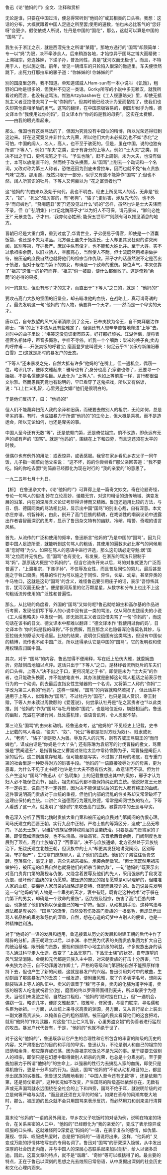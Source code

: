 鲁迅《论“他妈的!”》全文、注释和赏析

无论是谁，只要在中国过活，便总得常听到“他妈的”或其相类的口头禅。我想：这话的分布，大概就跟着中国人足迹之所至罢;使用的遍数，怕也未必比客气的“您好呀”会更少。假使依或人所说，牡丹是中国的“国花”，那么，这就可以算是中国的 “国骂”了。

我生长于浙江之东，就是西滢先生之所谓“某籍”。那地方通行的“国骂”却颇简单：专一以“妈”为限，决不牵涉余人。后来稍游各地，才始惊异于国骂之博大而精微：上溯祖宗，旁连姊妹，下递子孙，普及同性，真是“犹河汉而无极也”。而且，不特用于人，也以施之兽。前年，曾见一辆煤车的只轮陷入很深的辙迹里，车夫便愤然跳下，出死力打那拉车的骡子道：“你姊姊的! 你姊姊的!”

别的国度里怎样，我不知道。单知道诺威人Ham-sun有一本小说叫 《饥饿》，粗野的口吻是很多的，但我并不见这一类话。Gorky所写的小说中多无赖汉，就我所看过的而言，也没有这骂法。惟独Artzybashev在《工人绥惠略夫》里，却使无抵抗主义者亚拉借夫骂了一句“你妈的”。但其时他已经决计为爱而牺牲了，使我们也失却笑他自相矛盾的勇气。这骂的翻译，在中国原极容易的，别国却似乎为难，德文译本作“我使用过你的妈”，日文译本作“你的妈是我的母狗”。这实在太费解，——由我的眼光看起来。

那么，俄国也有这类骂法的了，但因为究竟没有中国似的精博，所以光荣还得归到这边来。好在这究竟又并非什么大光荣，所以他们大约未必抗议;也不如“赤化”之可怕，中国的阔人，名人，高人，也不至于骇死的。但是，虽在中国，说的也独有所谓“下等人”，例如 “车夫”之类，至于有身分的上等人，例如 “士大夫”之类，则决不出之于口，更何况笔之于书。“予生也晚”，赶不上周朝，未为大夫，也没有做士，本可以放笔直干的，然而终于改头换面，从“国骂”上削去一个动词和一个名词，又改对称为第三人称者，恐怕还因为到底未曾拉车，因而也就不免“有点贵族气味”之故。那用途，既然只限于一部分，似乎又有些不能算作“国骂”了;但也不然，阔人所赏识的牡丹，下等人又何尝以为 “花之富贵者也”?

这“他妈的”的由来以及始于何代，我也不明白。经史上所见骂人的话，无非是“役夫”，“奴”，“死公”;较厉害的，有“老狗”，“貉子”;更厉害，涉及先代的，也不外乎“而母婢也”，“赘阉遗丑”罢了!还没见过什么“妈的”怎样，虽然也许是士大夫讳而不录。但《广弘明集》(七)记北魏邢子才“以为妇人不可保。谓元景曰，“卿何必姓王?’ 元景变色。子才曰，‘我亦何必姓邢; 能保五世耶?’”则颇有可以推见消息的地方。

晋朝已经是大重门第，重到过度了;华胄世业，子弟便易于得官，即使是一个酒囊饭袋，也还是不失为清品。北方疆土虽失于拓跋氏，士人却更其发狂似的讲究阀阅，区别等第，守护极严。庶民中纵有俊才，也不能和大姓比并。至于大姓，实不过承祖宗余荫，以旧业骄人，空腹高心，当然使人不耐。但士流既然用祖宗做护符，被压迫的庶民自然也就将他们的祖宗当作仇敌。邢子才的话虽然说不定是否出于愤激，但对于躲在门第下的男女，却确是一个致命的重伤。势位声气，本来仅靠了“祖宗”这惟一的护符而存，“祖宗”倘一被毁，便什么都倒败了。这是倚赖“余荫”的必得的果报。

同一的意思，但没有邢子才的文才，而直出于“下等人”之口的，就是： “他妈的!”

要攻击高门大族的坚固的旧堡垒，却去瞄准他的血统，在战略上，真可谓奇谲的了。最先发明这一句“他妈的”的人物，确要算一个天才，——然而是一个卑劣的天才。

唐以后，自夸族望的风气渐渐消除;到了金元，已奉夷狄为帝王，自不妨拜屠沽作卿士，“等”的上下本该从此有些难定了，但偏还有人想辛辛苦苦地爬进“上等”去。刘时中的曲子里说：“堪笑这没见识街市匹夫，好打那好顽劣。江湖伴侣，旋将表德官名相体呼，声音多厮称，字样不寻俗。听我一个个细数：粜米的唤子良;卖肉的呼仲甫……开张卖饭的呼君宝; 磨面登罗底叫德夫：何足云乎?!”(《乐府新编阳春白雪》三)这就是那时的暴发户的丑态。

“下等人”还未暴发之先，自然大抵有许多“他妈的”在嘴上，但一遇机会，偶窃一位，略识几字，便即文雅起来：雅号也有了;身分也高了;家谱也修了，还要寻一个始祖，不是名儒便是名臣。从此化为 “上等人”，也如上等前辈一样，言行都很温文尔雅。然而愚民究竟也有聪明的，早已看穿了这鬼把戏，所以又有俗谚，说：“口上仁义礼智，心里男盗女娼!”他们是很明白的。

于是他们反抗了，曰： “他妈的!”

但人们不能蔑弃扫荡人我的余泽和旧荫，而硬要去做别人的祖宗，无论如何，总是卑劣的事。有时，也或加暴力于所谓“他妈的”的生命上，但大概是乘机，而不是造运会，所以无论如何，也还是卑劣的事。

中国人至今还有无数“等”，还是依赖门第，还是倚仗祖宗。倘不改造，即永远有无声的或有声的 “国骂”。就是“他妈的”，围绕在上下和四旁，而且这还须在太平的时候。

但偶尔也有例外的用法：或表惊异，或表感服。我曾在家乡看见乡农父子一同午饭，儿子指一碗菜向他父亲说： “这不坏，妈的你尝尝看!”那父亲回答道：“我不要吃。妈的你吃去罢!”则简直已经醇化为现在时行的 “我的亲爱的”的意思了。

一九二五年七月十九日。

【析】 在鲁迅杂文中，《论“他妈的!”》可算得上是一篇奇文妙文。奇在论题奇怪，专论一句骂人的俗语;妙在立论高妙，谐趣无穷，对这句粗话的流传地域、演变发展的沿革、内在的深层含义论证考辩得详博而又精微。鲁迅还运用比较的方法，与日、俄、德国同类的骂法相比较，显示出中国“国骂”的别出心裁，自有深意。本文亦庄亦谐，机智锋利，由此，剖开了高门巨族的精魂，在戏谑性的嘲讽议论中透露出作者睿智而深沉的思考，显示了鲁迅杂文特有的幽默、冷峭、精警、奇崛的语言风格。

首先，从流传的广泛和使用的频率，鲁迅断言“他妈的”乃是中国的“国骂”。因为只要中国人足迹所至，就能听到这句骂人的粗话，其使用的遍数未必比客气的问候用语“您好呀”为少。如果在骂人的恶语中进行评选，那么这句话必定夺魁;居“国骂”之位而并无愧色。但“国骂”也有变化，有发展，在浙东的骂法只限制于骂“妈”，那原话大概是“你妈妈的”。但当它流传开来以后，骂的对象就更为广泛而普遍了，“上溯祖宗，下递子孙”，不仅辱及女性，而且普及同性的男儿，最后甚至施之于牲口兽类。残暴的性行为可以施之于同性、异性，长辈、幼辈，甚至异类的牛马牲口，这就是这句“国骂”的含义，难怪鲁迅要引用庄子的话，表示“吾惊怖其言，犹河汉而无极也”。便是银河系里的亿万颗星星，从数字和分布上也比不上这句粗话流传使用的广泛性和普遍性。

那么，从比较的角度看，外国的“国骂”又如何呢?鲁迅就哈姆生和高尔基的作品进行考察，发现他们写下等人的小说中没有这一类的骂法，仅从阿尔志跋绥夫的小说《工人绥惠略夫》中发现一例，即无抵抗主义者亚拉借夫骂了一句“你妈的”，而这句话在该书的日文、德文译本中都难以翻译：“德文译本作 ‘我使用过你的妈’，日文译本作 ‘你的妈是我的母狗’。”不仅费解，而且那含义也隐僻浑沦得莫名其妙，与亚拉借夫的原话大相迳庭。比较的结果，说明仅只俄国有这类骂法，但没有中国似的精博，流传也不如中国广泛，所以还得承认它是中国的“国骂”。它的发明权和使用权理应归属中国。

其次，对于 “国骂”的内容，鲁迅觉得不便阐释，写在纸上恐伤大雅，就委婉曲折，旁敲侧击地加以点评。这话只出于“下等人”之口，是林纾者流所贬斥的车夫们的口头禅，上等人“决不出之于口，更何况笔之于书”。即使是未为 “士大夫”的作者，也只能改头换面，并不能放笔直书，其办法就是删掉这句骂人粗话之前表示性行为的一个动词，削去最后直指女性生殖器的一个名词，又将第二人称的“你妈”二字改为第三人称的“他妈”。这样一理解，“国骂”的内容就昭然若揭了，但此话并不通用于上等人，似难称为“国骂”。不过牡丹为“国花”，也只是阔人赏识，帝王封赠，下等人并未读过周敦颐的《爱莲说》，何尝承认牡丹是“花之富贵者也”?以此类推，则 “他妈的”作为“国骂”与牡丹被称“国花”，也是地位近似，旗鼓相当的。鲁迅的幽默，充溢在字里行间，处处露机锋，语语含讥刺，令人忍俊不禁。

第三论及“国骂”的由来和动机。经鲁迅查考，这“他妈的” 不见经史上记载，史书上记载的骂人毒语，“役夫”、“奴”、“死公”等都是把对方贬为奴仆、贱隶或死人，“老狗”、“貉子”则是贬人为兽。辱及先人的咒骂，则有齐威王骂周王的“而母婢也”，译成白话是“你妈是个大丫头”; 还有陈琳为袁绍写的讨伐曹操的檄文，骂曹操是“赞阉遗丑”，是指曹操之父曹嵩过继给太监中常待曾腾为子，骂曹操是阉臣人家的后代。这二例虽意存轻蔑，但可能都是写实，不过揭了其母的老底，在专重门第的社会里是一种贬辱对方的厉害手段。“他妈的”一语直接凌辱对方的母亲，更为恶毒，为什么不见于史书呢?也许是士大夫不愿有伤大雅，故意讳而不录。但为什么产生这句 “国骂”?鲁迅从《广弘明集》上的记载推想出其中的奥妙，邢子才认为妇人必不能保住贞节，因此，祖先和后代都不能保持纯正的血统。他说好友王元景不一定姓王，说自己不一定姓邢，因为决不能保证以后的五代人都有纯正的血统。这件事说明高门贵族对于血统的重视，但他们内部的混乱的性关系却又常常破坏了这理应保持的血统。口讲仁义道德而行为蔑礼败德，常常是阀阅世族的特点。下等人看透了这一点，就发明了“他妈的”来攻击高门世族，暴露其中的丑恶与卑劣。

鲁迅深入分析了西晋北魏时贵族大重门第和被压迫的庶民对门第阀阅的仇恨心理。司马氏建立的西晋王朝，实行九品中正制，严格士族的等第区分，造成“上品无寒门，下品无士族”，以维护贵族官僚特权阶层的世袭统治。只要是高门贵胄家的子弟，即使蠢如酒囊饭袋，也不失清品，得做高官。东晋承西晋余荫，门阀制度也发展到了顶点，高门士族编订了 “百家谱”，决不与庶族通婚。北方虽然处于异族统治下，拓跋氏建立北魏王朝，但汉族中的士人“却更其发狂地讲究阀阅，区别等第，守护极严”，生怕寒门庶族窜入，乱了他们的血统。他们的子弟往往骄贵恣肆，堕落腐化，毫无才能，完全凭祖宗福佑，承袭余荫做官。“但士流既然用祖宗做护符，被压迫的庶民自然也就将他们的祖宗当做仇敌”，一句“他妈的”既表示出对高门贵胄门第的蔑视与仇恨，又隐含着要辱及他们的先人，采用强暴的手段发泄仇恨，破坏他们血统的复仇愿望。被压迫的庶民的报复愿望是可以理解的，但瞄准人家的血统，要侮辱人家母亲的战略却是奇特、怪诞而且狡诈的。鲁迅说最先发明这一句“他妈的”的人物是一个卑劣的天才，褒中有贬，既肯定这种战术“对于躲在门第下的男女，却确是一个致命的重伤”，因为毁及祖宗，伤害了高门巨族的体面，也撕破了他们所赖以保全自己的唯一护符。但是，从动机到手段，这种骂法与想法都是卑劣的。“国骂”的流传，自然没有伤及高门贵族的一根毫毛，但却显示出骂人者品格的卑劣和怨仇的深重，自然，想在心造的幻梦中占别人的便宜，也是一种精神胜利法。

对于“他妈的”一语的发展和运用，鲁迅接着从历史的发展和封建王朝的后代中作了精辟的分析。唐王朝建立以后，以李渊、李世民为代表的关陇贵族集团为扩大自己的统治基础，限制豪门贵族，重视和照顾中小地主阶级的利益，许多庶族出身的读书人通过科举走入仕途，改变了 “上品无寒门，下品无士族”的状况，自夸族望的风气渐渐消除。金朝和元代都是异族入主中原，对宋朝贵族的打击十分厉害，“已奉夷狄为帝王，自不妨拜屠沽作卿士”，严格的等级和门第限制自然不能照原样维持下去，但也产生了新的问题，这就是暴发户的兴起。鲁迅引用刘时中的散曲，生动刻画了那些暴发户的丑态：一经发迹，便附庸风雅，取了许多表字名号，想削尖脑袋钻进上等人的队伍中。卖米的谐音于“粮”号子良，卖肉的化脯为甫字仲甫，卖饭的盼客人吃饱就祝君宝(饱)，磨面的终以罗筛筛面得到麦夫，所以取表字为德夫。当他们未发迹之前，自然出口粗俗，“他妈的”随时挂在口上，但“一遇机会，偶窃一位，略识几字，便即文雅起来”，取雅号，修家谱，与豪门联宗，寻名儒和名臣为始祖。一方面，从血统上来寻求高贵的渊源，另方面，又从言行举止上装出一副文雅高贵派头，以掩盖自己的粗俗鄙陋。被压迫的民众看穿他们的这套把戏，就用“他妈的”作为武器，对这些“口上仁义礼智，心里男盗女娼”的伪善者进行猛烈的攻击。暴发户代代皆有，于是，“他妈的”也就不绝于世了。

对于这句“他妈的”，鲁迅既承认它产生的合理性和它所包含的丰富的阶级的历史的内容，又严肃指出它的目的和手段的卑劣。鲁迅认为，不论是别人和自己的祖宗的旧荫和余泽，都应蔑弃或扫荡，因为靠祖宗吃饭总不是光采的事。至于硬要去做别人的祖宗，即使只是在幻想中取得做别人祖宗的光荣，也总是十分卑劣的。至于要施加暴力于所谓“他妈的”的生命上，以强暴的性行为去搞乱人家的血统，即使只是乘机施行，更是十分卑劣的行为。因此，国骂“他妈的”不论从动机和目的上，都显示出民族的劣根性。但鲁迅又清醒地看到：“中国人至今还有无数‘等’，还是依赖门第，还是倚仗祖宗”，这种状况如不改变，产生国骂的阶级基础依然存在，无数有声或无声国骂就永远围绕在全社会的上下和四旁，国骂不绝于耳，就说明阶级的对立是何等严峻与尖锐，“而且这还须在太平的时候”。如果在革命的风潮席卷大地时，那么，被压迫的民众就不会只用国骂来表示反抗，而必然用刀和剑来进行清算了。

篇末论“他妈的”一语的另外用法，举乡农父子吃饭时的对话为例，说明在特定的场合，在关系亲密的人口中，“他妈的”已经醇化为“我的亲爱的”，变成了表示惊异或叹服的口头禅。这就难怪阿Q深爱这“妈妈的”一语，在表示复杂的感情，如仇情、蔑视、惊异、叹服或热爱时，总是把“妈妈的”一语说将出来。这样，“他妈的” 又变成万能的抒情体物写志的专用名词了。鲁迅对“国骂”的研究深入隐微，从中发出深厚的社会历史内蕴，并与中国人的深层心态联系起来加以剖析，给人以诸多启迪。因此，这篇文章的特点，就不是“谐趣”、“奇妙”等可以概括得了的。最主要的特点，正在于鲁迅以深刻的思想之光去烛照日常俗语，从中发掘出深刻的社会历史和文化心理内涵来。

